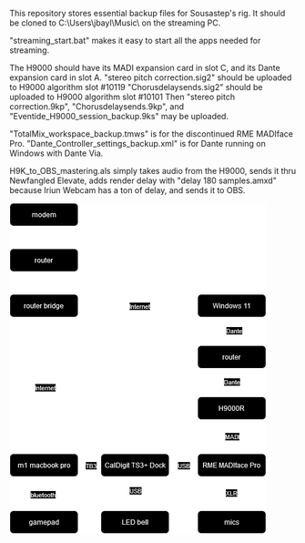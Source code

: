 This repository stores essential backup files for Sousastep's rig.
It should be cloned to C:\Users\jbayl\Music\ on the streaming PC.

"streaming_start.bat" makes it easy to start all the apps needed for streaming.

The H9000 should have its MADI expansion card in slot C, and its Dante expansion card in slot A.
"stereo pitch correction.sig2" should be uploaded to H9000 algorithm slot #10119
"Chorusdelaysends.sig2" should be uploaded to H9000 algorithm slot #10101
Then "stereo pitch correction.9kp", "Chorusdelaysends.9kp",
and "Eventide_H9000_session_backup.9ks" may be uploaded.

"TotalMix_workspace_backup.tmws" is for the discontinued RME MADIface Pro.
"Dante_Controller_settings_backup.xml" is for Dante running on Windows with Dante Via.

H9K_to_OBS_mastering.als simply takes audio from the H9000, sends it thru Newfangled Elevate,
adds render delay with "delay 180 samples.amxd" because Iriun Webcam has a ton of delay,
and sends it to OBS.

![sousafx](./sousastep_rig_diagram.png)
